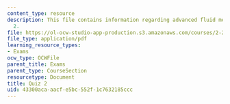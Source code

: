 ```yaml
---
content_type: resource
description: This file contains information regarding advanced fluid mechanics, quiz
  2.
file: https://ol-ocw-studio-app-production.s3.amazonaws.com/courses/2-25-advanced-fluid-mechanics-fall-2013/43300acaaacfe5bc552f1c7632185ccc_MIT2_25F13_Quiz2.pdf
file_type: application/pdf
learning_resource_types:
- Exams
ocw_type: OCWFile
parent_title: Exams
parent_type: CourseSection
resourcetype: Document
title: Quiz 2
uid: 43300aca-aacf-e5bc-552f-1c7632185ccc
---
```

